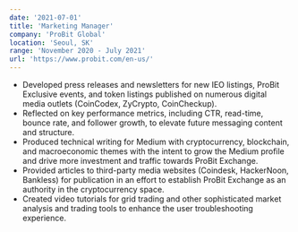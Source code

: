 ```yaml
---
date: '2021-07-01'
title: 'Marketing Manager'
company: 'ProBit Global'
location: 'Seoul, SK'
range: 'November 2020 - July 2021'
url: 'https://www.probit.com/en-us/'
---
```


- Developed press releases and newsletters for new IEO listings, ProBit Exclusive events, and token listings published on numerous digital media outlets (CoinCodex, ZyCrypto, CoinCheckup).
- Reflected on key performance metrics, including CTR, read-time, bounce rate, and follower growth, to elevate future messaging content and structure.
- Produced technical writing for Medium with cryptocurrency, blockchain, and macroeconomic themes with the intent to grow the Medium profile and drive more investment and traffic towards ProBit Exchange.
- Provided articles to third-party media websites (Coindesk, HackerNoon, Bankless) for publication in an effort to establish ProBit Exchange as an authority in the cryptocurrency space.
- Created video tutorials for grid trading and other sophisticated market analysis and trading tools to enhance the user troubleshooting experience.

